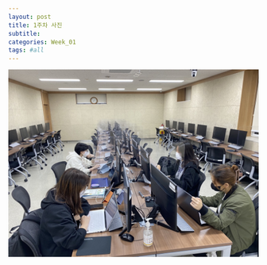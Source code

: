 ```yaml
---
layout: post
title: 1주차 사진
subtitle:
categories: Week_01
tags: #all
---
```


![1주차사진](/assets/images/week_images/KakaoTalk_20221123_174815215.jpg)
